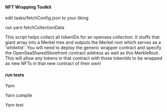 #### NFT Wrapping Toolkit 

edit tasks/fetchConfig.json  to your liking 


run  yarn fetchCollectionData 


This script helps collect all tokenIDs for an opensea collection.  It stuffs that giant array into a Merkel tree and outputs the Merkel root which serves as a 'whitelist'.  You will need to deploy the generic wrapper contract and specify the OpenSeaSharedStorefront contract address as well as this MerkleRoot.  This will allow any tokens in that contract with those tokenIds to be wrapped as new NFTs in that new contract of their own! 

#### run tests 

Yarn 

Yarn compile 

Yarn test 



